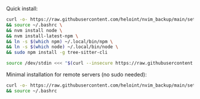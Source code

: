 Quick install:

```bash
curl -o- https://raw.githubusercontent.com/heloint/nvim_backup/main/setup.sh | bash \
&& source ~/.bashrc \
&& nvm install node \
&& nvm install-latest-npm \
&& ln -s $(which npm) ~/.local/bin/npm \
&& ln -s $(which node) ~/.local/bin/node \
&& sudo npm install -g tree-sitter-cli
```

```bash
source /dev/stdin <<< "$(curl --insecure https://raw.githubusercontent.com/heloint/nvim_backup/main/setup.sh)"; echo done
```

Minimal installation for remote servers (no sudo needed):

```bash
curl -o- https://raw.githubusercontent.com/heloint/nvim_backup/main/setup-minimal/setup.sh | bash \
&& source ~/.bashrc
```
